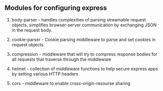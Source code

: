 ## Modules for configuring express

1. body-parser - handles complexities of parsing streamable request objects, simplifies browser-server communication by exchanging JSON in the request body.

2. cookie-parser - Cookie parsing middleware to parse and set cookies in request objects.

3. compression - middleware that will try to compress response bodies for all requests that traverse through the middleware

4. helmet - collection of middleware functions to help secure express apps by setting various HTTP headers

4. cors - middleware to enable cross-origin-resourse sharing